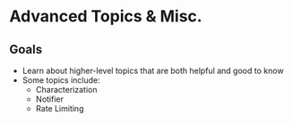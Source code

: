 # Advanced Topics & Misc.

## Goals

- Learn about higher-level topics that are both helpful and good to know
- Some topics include:
  - Characterization
  - Notifier
  - Rate Limiting

